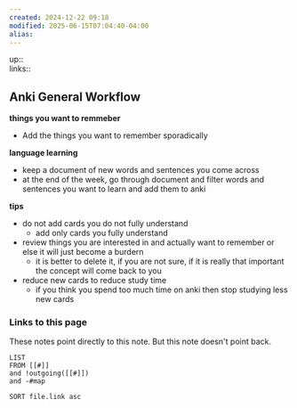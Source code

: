 ```yaml
---
created: 2024-12-22 09:18
modified: 2025-06-15T07:04:40-04:00
alias: 
---
```

up::  
links::
## Anki General Workflow

**things you want to remmeber**
- Add the things you want to remember sporadically

**language learning**
- keep a document of new words and sentences you come across
- at the end of the week, go through document and filter words and sentences you want to learn and add them to anki


**tips**
- do not add cards you do not fully understand
	- add only cards you fully understand
- review things you are interested in and actually want to remember or else it will just become a burdern
	- it is better to delete it, if you are not sure, if it is really that important the concept will come back to you 
- reduce new cards to reduce study time
	- if you think you spend too much time on anki then stop studying less new cards
### Links to this page
These notes point directly to this note. But this note doesn't point back.
```dataview
LIST
FROM [[#]]
and !outgoing([[#]])
and -#map

SORT file.link asc
```



